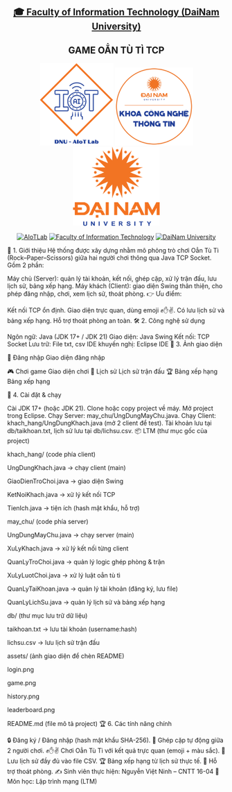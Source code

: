 <h2 align="center">
    <a href="https://dainam.edu.vn/vi/khoa-cong-nghe-thong-tin">
    🎓 Faculty of Information Technology (DaiNam University)
    </a>
</h2>
<h2 align="center">
   GAME OẲN TÙ TÌ TCP
</h2>
<div align="center">
    <p align="center">
        <img src="docs/aiotlab_logo.png" alt="AIoTLab Logo" width="170"/>
        <img src="docs/fitdnu_logo.png" alt="AIoTLab Logo" width="180"/>
        <img src="docs/dnu_logo.png" alt="DaiNam University Logo" width="200"/>
    </p>

[![AIoTLab](https://img.shields.io/badge/AIoTLab-green?style=for-the-badge)](https://www.facebook.com/DNUAIoTLab)
[![Faculty of Information Technology](https://img.shields.io/badge/Faculty%20of%20Information%20Technology-blue?style=for-the-badge)](https://dainam.edu.vn/vi/khoa-cong-nghe-thong-tin)
[![DaiNam University](https://img.shields.io/badge/DaiNam%20University-orange?style=for-the-badge)](https://dainam.edu.vn)

</div>
📘 1. Giới thiệu Hệ thống được xây dựng nhằm mô phỏng trò chơi Oẳn Tù Tì (Rock–Paper–Scissors) giữa hai người chơi thông qua Java TCP Socket.
Gồm 2 phần:

Máy chủ (Server): quản lý tài khoản, kết nối, ghép cặp, xử lý trận đấu, lưu lịch sử, bảng xếp hạng.
Máy khách (Client): giao diện Swing thân thiện, cho phép đăng nhập, chơi, xem lịch sử, thoát phòng.
👉 Ưu điểm:

Kết nối TCP ổn định.
Giao diện trực quan, dùng emoji ✊✋✌.
Có lưu lịch sử và bảng xếp hạng.
Hỗ trợ thoát phòng an toàn.
🛠 2. Công nghệ sử dụng

Ngôn ngữ: Java (JDK 17+ / JDK 21)
Giao diện: Java Swing
Kết nối: TCP Socket
Lưu trữ: File txt, csv
IDE khuyến nghị: Eclipse IDE
📸 3. Ảnh giao diện

🔑 Đăng nhập Giao diện đăng nhập

🎮 Chơi game Giao diện chơi 📂 Lịch sử Lịch sử trận đấu 🏆 Bảng xếp hạng Bảng xếp hạng

🚀 4. Cài đặt & chạy

Cài JDK 17+ (hoặc JDK 21).
Clone hoặc copy project về máy.
Mở project trong Eclipse.
Chạy Server: may_chu/UngDungMayChu.java.
Chạy Client: khach_hang/UngDungKhach.java (mở 2 client để test).
Tài khoản lưu tại db/taikhoan.txt, lịch sử lưu tại db/lichsu.csv.
📦 LTM (thư mục gốc của project)

khach_hang/ (code phía client)

UngDungKhach.java → chạy client (main)

GiaoDienTroChoi.java → giao diện Swing

KetNoiKhach.java → xử lý kết nối TCP

TienIch.java → tiện ích (hash mật khẩu, hỗ trợ)

may_chu/ (code phía server)

UngDungMayChu.java → chạy server (main)

XuLyKhach.java → xử lý kết nối từng client

QuanLyTroChoi.java → quản lý logic ghép phòng & trận

XuLyLuotChoi.java → xử lý luật oẳn tù tì

QuanLyTaiKhoan.java → quản lý tài khoản (đăng ký, lưu file)

QuanLyLichSu.java → quản lý lịch sử và bảng xếp hạng

db/ (thư mục lưu trữ dữ liệu)

taikhoan.txt → lưu tài khoản (username:hash)

lichsu.csv → lưu lịch sử trận đấu

assets/ (ảnh giao diện để chèn README)

login.png

game.png

history.png

leaderboard.png

README.md (file mô tả project) 🏆 6. Các tính năng chính

🔒 Đăng ký / Đăng nhập (hash mật khẩu SHA-256).
👫 Ghép cặp tự động giữa 2 người chơi.
✊✋✌ Chơi Oẳn Tù Tì với kết quả trực quan (emoji + màu sắc).
📜 Lưu lịch sử đầy đủ vào file CSV.
🏆 Bảng xếp hạng từ lịch sử thực tế.
🚪 Hỗ trợ thoát phòng.
✍️ Sinh viên thực hiện: Nguyễn Việt Ninh – CNTT 16-04
📅 Môn học: Lập trình mạng (LTM)
